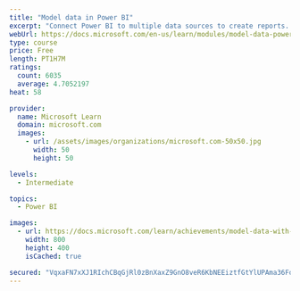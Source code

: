 ```yaml
---
title: "Model data in Power BI"
excerpt: "Connect Power BI to multiple data sources to create reports. Define the relationship between your data sources."
webUrl: https://docs.microsoft.com/en-us/learn/modules/model-data-power-bi/
type: course
price: Free
length: PT1H7M
ratings:
  count: 6035
  average: 4.7052197
heat: 58

provider:
  name: Microsoft Learn
  domain: microsoft.com
  images:
    - url: /assets/images/organizations/microsoft.com-50x50.jpg
      width: 50
      height: 50

levels:
  - Intermediate

topics:
  - Power BI

images:
  - url: https://docs.microsoft.com/learn/achievements/model-data-with-power-bi-desktop-social.png
    width: 800
    height: 400
    isCached: true

secured: "VqxaFN7xXJ1RIchCBqGjRl0zBnXaxZ9GnO8veR6KbNEEiztfGtYlUPAma36FoqDeAITIHN+tf/6D+9q4OQX2RX/7q+o1ZPSgFgbpLdY/Oq4wTsmts9D5WPwGOFPyc1+L4iahJBsaBYM3g/+lflCBy3dn545dXt55Y8H56MvqimwVvnykE02T5NZ95Zn22KYpLSWZ/eBpEFDIzuN0R2wC8q6AMGg64pZFTPTZXYdwQdrO9TAGs6P7i8WCcNx4N8m/RwmYgNLQzJ0A/V4NcBPriOtF6vrzPHfu8JXsvGmOUiSBBfkAGPkv7ReFSvkOLQ5UhoGbkz+IKisRaC91/2Xh6cNtG1yyRTF0K8uvilXt5v4z5gn72Iy+k35NSVPqBP5ophJSG69VdqAJMv+hX6fPeaBtVQ3cpGd+vdNU2AtyCgg=;XRLpoHe4cKa6G9soBqbgyQ=="
---
```


